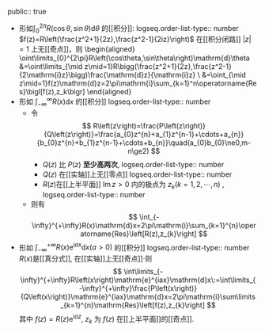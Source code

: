 public:: true

- 形如$\int_{0}^{2\pi}R\left(\cos\theta,\sin\theta\right)\mathrm{d}\theta$ 的[[积分]]:
  logseq.order-list-type:: number
  $f(z)=R\left(\frac{z^2+1}{2z},\frac{z^2-1}{2iz}\right)$ 在[[积分闭路]] $|z|=1$ 上无[[奇点]]，则
  \begin{aligned}
  \oint\limits_{0}^{2\pi}R\left(\cos\theta,\sin\theta\right)\mathrm{d}\theta &=\oint\limits_{\mid z\mid=1}R\bigg(\frac{z^2+1}{2z},\frac{z^2-1}{2\mathrm{i}z}\bigg)\frac{\mathrm{d}z}{\mathrm{i}z} \\
  &=\oint_{\mid z\mid=1}f(z)\mathrm{d}z=2\pi\mathrm{i}\sum_{k=1}^n\operatorname{Res}\bigl[f(z),z_k\bigr]
  \end{aligned}
- 形如 $\int_{-\infty}^{\infty} R(x)\mathrm{d}x$ 的[[积分]]
  logseq.order-list-type:: number
	- 令
	  $$
	  R\left(z\right)=\frac{P\left(z\right)}{Q\left(z\right)}=\frac{a_{0}z^{n}+a_{1}z^{n-1}+\cdots+a_{n}}{b_{0}z^{n}+b_{1}z^{n-1}+\cdots+b_{n}}\quad(a_{0}b_{0}\ne0,m-n\ge2)
	  $$
		- $Q\left({z}\right)$ 比 $P(z)$ **至少高两次**,
		  logseq.order-list-type:: number
		- $Q(z)$ 在[[实轴]]上无[[零点]]
		  logseq.order-list-type:: number
		- $R\left(z\right)$在[[上半平面]] $\operatorname{Im}z>0$ 内的极点为 $z_k(k=1,2,\cdots,n)$ ,
		  logseq.order-list-type:: number
	- 则有
	  $$
	  \int_{-\infty}^{+\infty}R(x)\mathrm{d}x=2\pi\mathrm{i}\sum_{k=1}^{n}\operatorname{Res}\left[R(z),z_{k}\right]
	  $$
- 形如 $\int_{-\infty}^{+\infty}R(x)\mathrm{e}^{\mathrm{i}ax}\mathrm{d}x(a>0)$ 的[[积分]]
  logseq.order-list-type:: number
  $R\left(x\right)$是[[真分式]], 在[[实轴]]上无[[奇点]]·则
  $$
  \int\limits_{-\infty}^{+\infty}R\left(x\right)\mathrm{e}^{iax}\mathrm{d}x\:=\int\limits_{-\infty}^{+\infty}\frac{P\left(x\right)}{Q\left(x\right)}\mathrm{e}^{iax}\mathrm{d}x=2\pi\mathrm{i}\sum\limits_{k=1}^{n}\mathrm{Res}\left[f(z),z_{k}\right]
  $$
  其中 $f(z)=R\left(z\right)\mathrm{e}^{\mathrm{i}az}$, $z_{k}$ 为 $f(z)$ 在[[上半平面]]的[[奇点]].
